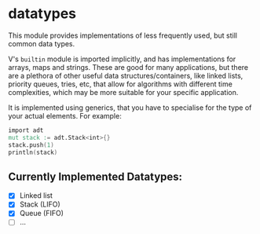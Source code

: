 # datatypes

This module provides implementations of less frequently used, but still common data types.

V's `builtin` module is imported implicitly, and has implementations for arrays, maps and strings.
These are good for many applications, but there are a plethora of other useful data structures/containers, 
like linked lists, priority queues, tries, etc, that allow for algorithms with different time complexities,
which may be more suitable for your specific application.

It is implemented using generics, that you have to specialise for the type of your actual elements.
For example:
```v
import adt
mut stack := adt.Stack<int>{}
stack.push(1)
println(stack)
```

## Currently Implemented Datatypes:

- [x] Linked list
- [x] Stack (LIFO)
- [x] Queue (FIFO)
- [ ] ...
